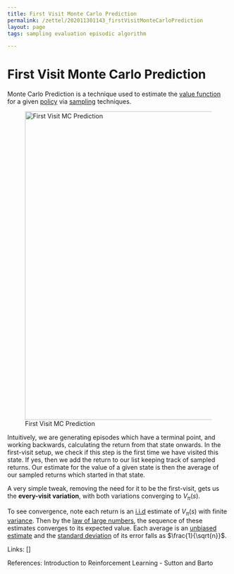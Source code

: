 ```yaml
---
title: First Visit Monte Carlo Prediction
permalink: /zettel/202011301143_firstVisitMonteCarloPrediction
layout: page
tags: sampling evaluation episodic algorithm

---
```

# First Visit Monte Carlo Prediction

Monte Carlo Prediction is a technique used to estimate the [value function](202011221845_valueFunctions) 
for a given [policy](202011242107_rlPolicy) via [sampling](TODOs) techniques. 

<figure>
  <img src="/zettel/Images/ReinforcementLearning/FirstVisitMCPrediction.png"
     alt="First Visit MC Prediction"
     class="centerImage"
     style="width: 700px;" />
  <figcaption> First Visit MC Prediction </figcaption>     
</figure>

Intuitively, we are generating episodes which have a terminal point, and working 
backwards, calculating the return from that state onwards. In the first-visit setup, we 
check if this step is the first time we have visited this state. If yes, then we add the return 
to our list keeping track of sampled returns. Our estimate for the value of a given state is then 
the average of our sampled returns which started in that state. 

A very simple tweak, removing the need for it to be the first-visit, gets us the **every-visit variation**, with 
both variations converging to $V_{\pi}(s)$.

To see convergence, note each return is an [i.i.d](202012241510_sampleDefinition) estimate of $V_{\pi}(s)$ with finite [variance](TODOs). 
Then by the [law of large numbers](TODOs), the sequence of these estimates converges to its expected value. Each 
average is an [unbiased estimate](TODOs) and the [standard deviation](TODOs) of its error falls as $\frac{1}{\sqrt{n}}$.

Links: []

References: Introduction to Reinforcement Learning - Sutton and Barto

